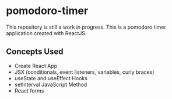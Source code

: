 # pomodoro-timer

This repository is still a work in progress. This is a pomodoro timer application created with ReactJS.

## Concepts Used

- Create React App
- JSX (conditionals, event listeners, variables, curly braces)
- useState and useEffect Hooks
- setInterval JavaScript Method
- React forms
